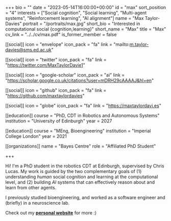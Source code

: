 +++
bio = ""
date = "2023-05-14T16:00:00+00:00"
id = "max"
sort_position = "4"
interests = ["Social cognition", "Social learning", "Multi-agent systems", "Reinforcement learning", "AI alignment"]
name = "Max Taylor-Davies"
portrait = "/portraits/max.jpg"
short_bio = "Interested in computational social {cognition,learning}"
short_name = "Max"
title = "Max"
cv_link = "../../cv/max.pdf"
is_former_member = false

[[social]]
    icon = "envelope"
    icon_pack = "fa"
    link = "mailto:m.taylor-davies@sms.ed.ac.uk"

[[social]]
    icon = "twitter"
    icon_pack = "fa"
    link = "https://twitter.com/MaxTaylorDavie1"

[[social]]
    icon = "google-scholar"
    icon_pack = "ai"
    link = "https://scholar.google.co.uk/citations?user=mDRH29cAAAAJ&hl=en"

[[social]]
    icon = "github"
    icon_pack = "fa"
    link = "https://github.com/maxtaylordavies"

[[social]]
    icon = "globe"
    icon_pack = "fa"
    link = "https://maxtaylordavi.es"

[[education]]
    course = "PhD, CDT in Robotics and Autonomous Systems"
    institution = "University of Edinburgh"
    year = 2027

[[education]]
    course = "MEng, Bioengineering"
    institution = "Imperial College London"
    year = 2021

[[organizations]]
    name = "Bayes Centre"
    role = "Affiliated PhD Student"

+++

<!-- You can write $\LaTeX$ and *Markdown* here. -->
Hi! I'm a PhD student in the robotics CDT at Edinburgh, supervised by Chris Lucas. My work is guided by the two complementary goals of (1) understanding *human* social cognition and learning at the computational level, and (2) building *AI* systems that can effectively reason about and learn from other agents. 

I previously studied bioengineering, and worked as a software engineer and (briefly) in a neuroscience lab. 

Check out my [**personal website**](https://maxtaylordavi.es) for more :)
